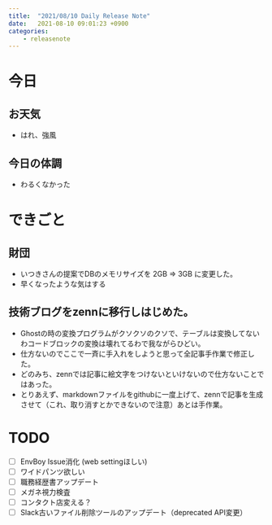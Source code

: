 ```yaml
---
title:  "2021/08/10 Daily Release Note"
date:   2021-08-10 09:01:23 +0900
categories:
	- releasenote
---
```

# 今日

## お天気

* はれ、強風

## 今日の体調

* わるくなかった

# できごと

## 財団

* いつきさんの提案でDBのメモリサイズを 2GB => 3GB に変更した。
* 早くなったような気はする

## 技術ブログをzennに移行しはじめた。

* Ghostの時の変換プログラムがクソクソのクソで、テーブルは変換してないわコードブロックの変換は壊れてるわで我ながらひどい。
* 仕方ないのでここで一斉に手入れをしようと思って全記事手作業で修正した。
* どのみち、zennでは記事に絵文字をつけないといけないので仕方ないことではあった。
* とりあえず、markdownファイルをgithubに一度上げて、zennで記事を生成させて（これ、取り消すとかできないので注意）あとは手作業。

# TODO 

- [ ] EnvBoy Issue消化 (web settingほしい)
- [ ] ワイドパンツ欲しい
- [ ] 職務経歴書アップデート
- [ ] メガネ視力検査
- [ ] コンタクト店変える？
- [ ] Slack古いファイル削除ツールのアップデート（deprecated API変更）
